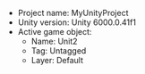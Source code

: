 <!-- UNITY CODE ASSIST INSTRUCTIONS START -->
- Project name: MyUnityProject
- Unity version: Unity 6000.0.41f1
- Active game object:
  - Name: Unit2
  - Tag: Untagged
  - Layer: Default
<!-- UNITY CODE ASSIST INSTRUCTIONS END -->